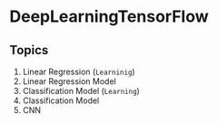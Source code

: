 # DeepLearningTensorFlow

## Topics 
1. Linear Regression (`Learninig`)
2. Linear Regression Model
3. Classification Model (`Learning`)
4. Classification Model
5. CNN 
